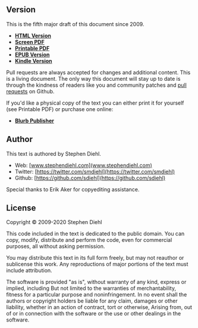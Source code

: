 Version
-------

This is the fifth major draft of this document since 2009.

* **[HTML Version](http://dev.stephendiehl.com/hask/index.html)**
* **[Screen PDF](http://dev.stephendiehl.com/hask/tutorial.pdf)**
* **[Printable PDF](http://dev.stephendiehl.com/hask/tutorial_print.pdf)**
* **[EPUB Version](http://dev.stephendiehl.com/hask/tutorial.epub)**
* **[Kindle Version](http://dev.stephendiehl.com/hask/tutorial.mobi)**

Pull requests are always accepted for changes and additional content. This is a
living document.  The only way this document will stay up to date is through the
kindness of readers like you and community patches and [pull
requests](https://github.com/sdiehl/wiwinwlh) on Github.

If you'd like a physical copy of the text you can either print it for yourself
(see Printable PDF) or purchase one online:

* [**Blurb Publisher**](https://www.blurb.co.uk/b/9958091-what-i-wish-i-knew-when-learning-haskell)

Author
------

This text is authored by Stephen Diehl.

* Web: [www.stephendiehl.com](www.stephendiehl.com)
* Twitter: [https://twitter.com/smdiehl](https://twitter.com/smdiehl)
* Github: [https://github.com/sdiehl](https://github.com/sdiehl)

Special thanks to Erik Aker for copyediting assistance.

License
-------

Copyright © 2009-2020 Stephen Diehl

This code included in the text is dedicated to the public domain.  You can copy,
modify, distribute and perform the code, even for commercial purposes, all
without asking permission.

You may distribute this text in its full form freely, but may not reauthor or
sublicense this work. Any reproductions of major portions of the text must
include attribution.

The software is provided "as is", without warranty of any kind, express or
implied, including But not limited to the warranties of merchantability, fitness
for a particular purpose and noninfringement. In no event shall the authors or
copyright holders be liable for any claim, damages or other liability, whether
in an action of contract, tort or otherwise, Arising from, out of or in
connection with the software or the use or other dealings in the software.
